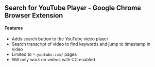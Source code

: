## Search for YouTube Player - Google Chrome Browser Extension ##

#### Features ####

* Adds search button to the YouTube video player
* Search transcript of video to find keywords and jump to timestamp in video
* Limited to `*.youtube.com/` pages
* Will only work on videos with CC enabled
